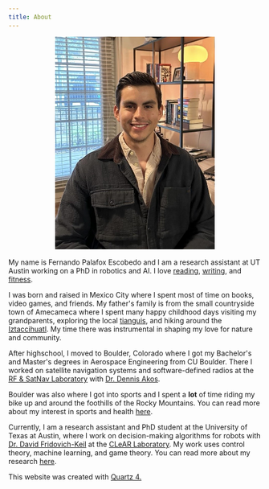 ```yaml
---
title: About
---
```


<figure style="text-align: center;">
  <img src="media/me_dad.jpg" alt="yo merengues" style="width:75%">
</figure>

My name is Fernando Palafox Escobedo and I am a research assistant at UT Austin working on a PhD in robotics and AI.
I love [reading](bookshelf), [writing](writing), and [fitness](fitness).

I was born and raised in Mexico City where I spent most of time on books, video games, and friends. 
My father's family is from the small countryside town of Amecameca where I spent many happy childhood days visiting my grandparents, exploring the local [tianguis](https://www.youtube.com/watch?v=SufxVtso8C0), and hiking around the [Iztaccihuatl](https://en.wikipedia.org/wiki/Iztaccihuatl).
My time there was instrumental in shaping my love for nature and community. 

After highschool, I moved to Boulder, Colorado where I got my Bachelor's and Master's degrees in Aerospace Engineering from CU Boulder. 
There I worked on satellite navigation systems and software-defined radios at the [RF & SatNav Laboratory](https://www.colorado.edu/lab/rf-satnav/) with [Dr. Dennis Akos](https://www.colorado.edu/aerospace/dennis-akos).

Boulder was also where I got into sports and I spent a **lot** of time riding my bike up and around the foothills of the Rocky Mountains.
You can read more about my interest in sports and health [here](fitness). 
 
Currently, I am a research assistant and PhD student at the University of Texas at Austin, where I work on decision-making algorithms for robots with [Dr. David Fridovich-Keil](https://www.ae.utexas.edu/people/faculty/faculty-directory/fridovich-keil) at the [CLeAR Laboratory](https://clearoboticslab.github.io/). 
My work uses control theory, machine learning, and game theory.
You can read more about my research [here](research.md). 

This website was created with <a href="https://quartz.jzhao.xyz/">Quartz 4.